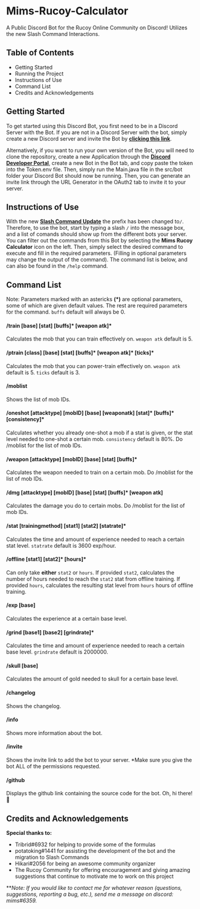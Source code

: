 # Mims-Rucoy-Calculator
A Public Discord Bot for the Rucoy Online Community on Discord! Utilizes the new Slash Command Interactions.
## Table of Contents
- Getting Started
- Running the Project
- Instructions of Use
- Command List
- Credits and Acknowledgements

## Getting Started
To get started using this Discord Bot, you first need to be in a Discord Server with the Bot. If you are not in a Discord Server with the bot, simply create a new Discord server and invite the Bot by [**clicking this link**](https://discord.com/api/oauth2/authorize?client_id=758831061596635136&permissions=139586754624&scope=applications.commands%20bot).

Alternatively, if you want to run your own version of the Bot, you will need to clone the repository, create a new Application through the [**Discord Developer Portal**](https://discord.com/developers/applications), create a new Bot in the Bot tab, and copy paste the token into the Token.env file. Then, simply run the Main.java file in the src/bot folder your Discord Bot should now be running. Then, you can generate an invite link through the URL Generator in the OAuth2 tab to invite it to your server. 

## Instructions of Use
With the new [**Slash Command Update**](https://support.discord.com/hc/en-us/articles/1500000368501-Slash-Commands-FAQ) the prefix has been changed to`/`. Therefore, to use the bot, start by typing a slash `/` into the message box, and a list of comands should show up from the different bots your server. You can filter out the commands from this Bot by selecting the **Mims Rucoy Calculator** icon on the left. Then, simply select the desired command to execute and fill in the required parameters. (Filling in optional parameters may change the output of the command).  The command list is below, and can also be found in the `/help` command.

## Command List
Note: Parameters marked with an astericks **(\*)** are optional parameters, some of which are given default values. The rest are required parameters for the command. `buffs` default will always be 0.

#### /train [base] [stat] [buffs]\* [weapon atk]\*
Calculates the mob that you can train effectively on.
`weapon atk` default is 5.

#### /ptrain [class] [base] [stat] [buffs]\* [weapon atk]\* [ticks]\*
Calculates the mob that you can power-train effectively on.
`weapon atk` default is 5. `ticks` default is 3.

#### /moblist
Shows the list of mob IDs.

#### /oneshot [attacktype] [mobID] [base] [weaponatk] [stat]\* [buffs]\* [consistency]\*
Calculates whether you already one-shot a mob if a stat is given, or the stat level needed to one-shot a certain mob.
`consistency` default is 80%.
Do /moblist for the list of mob IDs.

#### /weapon [attacktype] [mobID] [base] [stat] [buffs]\*
Calculates the weapon needed to train on a certain mob.
Do /moblist for the list of mob IDs.

#### /dmg [attacktype] [mobID] [base] [stat] [buffs]\* [weapon atk]
Calculates the damage you do to certain mobs.
Do /moblist for the list of mob IDs.

#### /stat [trainingmethod] [stat1] [stat2] [statrate]\*
Calculates the time and amount of experience needed to reach a certain stat level.
`statrate` default is 3600 exp/hour.

#### /offline [stat1] [stat2]\* [hours]\*
Can only take **either** `stat2` or `hours`. If provided `stat2`, calculates the number of hours needed to reach the `stat2` stat from offline training. If provided `hours`, calculates the resulting stat level from `hours` hours of offline training. 

#### /exp [base]
Calculates the experience at a certain base level.

#### /grind [base1] [base2] [grindrate]\*
Calculates the time and amount of experience needed to reach a certain base level.
`grindrate` default is 2000000.

#### /skull [base]
Calculates the amount of gold needed to skull for a certain base level.

#### /changelog
Shows the changelog.

#### /info
Shows more information about the bot.

#### /invite
Shows the invite link to add the bot to your server.
*Make sure you give the bot ALL of the permissions requested.

#### /github
Displays the github link containing the source code for the bot. Oh, hi there!👋  

## Credits and Acknowledgements
**Special thanks to:**
- Tribrid#6932 for helping to provide some of the formulas
- potatoking#1441 for assisting the development of the bot and the migration to Slash Commands
- Hikari#2056 for being an awesome community organizer
- The Rucoy Community for offering encouragement and giving amazing suggestions that continue to motivate me to work on this project

***Note: If you would like to contact me for whatever reason (questions, suggestions, reporting a bug, etc.), send me a message on discord: *mims#6359.**
